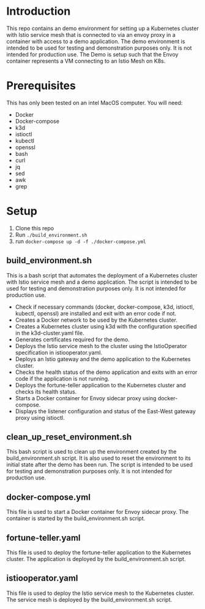 # Introduction 
This repo contains an demo environment for setting up a Kubernetes cluster with Istio service mesh that is connected to via an envoy proxy in a container with access to a demo application. The demo environment is intended to be used for testing and demonstration purposes only. It is not intended for production use.  The Demo is setup such that the Envoy container represents a VM connecting to an Istio Mesh on K8s.

# Prerequisites
This has only been tested on an intel MacOS computer.  You will need:
* Docker
* Docker-compose
* k3d
* istioctl
* kubectl
* openssl
* bash
* curl
* jq
* sed
* awk
* grep

# Setup
1. Clone this repo
2. Run `./build_environment.sh`
3. run `docker-compose up -d -f ./docker-compose.yml`

## build_environment.sh 
This is a bash script that automates the deployment of a Kubernetes cluster with Istio service mesh and a demo application. The script is intended to be used for testing and demonstration purposes only. It is not intended for production use.
* Check if necessary commands (docker, docker-compose, k3d, istioctl, kubectl, openssl) are installed and exit with an error code if not.
* Creates a Docker network to be used by the Kubernetes cluster.
* Creates a Kubernetes cluster using k3d with the configuration specified in the k3d-cluster.yaml file.
* Generates certificates required for the demo.
* Deploys the Istio service mesh to the cluster using the IstioOperator specification in istiooperator.yaml.
* Deploys an Istio gateway and the demo application to the Kubernetes cluster.
* Checks the health status of the demo application and exits with an error code if the application is not running.
* Deploys the fortune-teller application to the Kubernetes cluster and checks its health status.
* Starts a Docker container for Envoy sidecar proxy using docker-compose.
* Displays the listener configuration and status of the East-West gateway proxy using istioctl.

## clean_up_reset_environment.sh
This bash script is used to clean up the environment created by the build_environment.sh script. It is also used to reset the environment to its initial state after the demo has been run. The script is intended to be used for testing and demonstration purposes only. It is not intended for production use.

## docker-compose.yml
This file is used to start a Docker container for Envoy sidecar proxy. The container is started by the build_environment.sh script.

## fortune-teller.yaml
This file is used to deploy the fortune-teller application to the Kubernetes cluster. The application is deployed by the build_environment.sh script.

## istiooperator.yaml
This file is used to deploy the Istio service mesh to the Kubernetes cluster. The service mesh is deployed by the build_environment.sh script.


